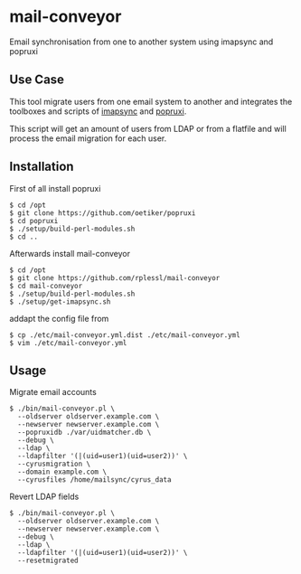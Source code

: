mail-conveyor
=============
Email synchronisation from one to another system using imapsync and popruxi

Use Case
--------
This tool migrate users from one email system to another and integrates
the toolboxes and scripts of [imapsync](https://github.com/imapsync/imapsync)
and [popruxi](https://github.com/oetiker/popruxi).

This script will get an amount of users from LDAP or from a flatfile and will
process the email migration for each user.


Installation
------------

First of all install popruxi

    $ cd /opt
    $ git clone https://github.com/oetiker/popruxi
    $ cd popruxi
    $ ./setup/build-perl-modules.sh
    $ cd ..

Afterwards install mail-conveyor

    $ cd /opt
    $ git clone https://github.com/rplessl/mail-conveyor
    $ cd mail-conveyor
    $ ./setup/build-perl-modules.sh
    $ ./setup/get-imapsync.sh

addapt the config file from

    $ cp ./etc/mail-conveyor.yml.dist ./etc/mail-conveyor.yml
    $ vim ./etc/mail-conveyor.yml

Usage
-----
Migrate email accounts

    $ ./bin/mail-conveyor.pl \
      --oldserver oldserver.example.com \
      --newserver newserver.example.com \
      --popruxidb ./var/uidmatcher.db \
      --debug \
      --ldap \
      --ldapfilter '(|(uid=user1)(uid=user2))' \
      --cyrusmigration \
      --domain example.com \      
      --cyrusfiles /home/mailsync/cyrus_data 

Revert LDAP fields

    $ ./bin/mail-conveyor.pl \
      --oldserver oldserver.example.com \
      --newserver newserver.example.com \
      --debug \
      --ldap \
      --ldapfilter '(|(uid=user1)(uid=user2))' \
      --resetmigrated
